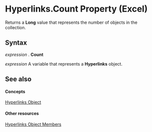 
# Hyperlinks.Count Property (Excel)

Returns a  **Long** value that represents the number of objects in the collection.


## Syntax

 _expression_ . **Count**

 _expression_ A variable that represents a **Hyperlinks** object.


## See also


#### Concepts


[Hyperlinks Object](de28e0af-7a4c-56c3-5fe5-ac47d1654628.md)
#### Other resources


[Hyperlinks Object Members](ab074196-6a61-66da-4cc1-839d690fef99.md)
